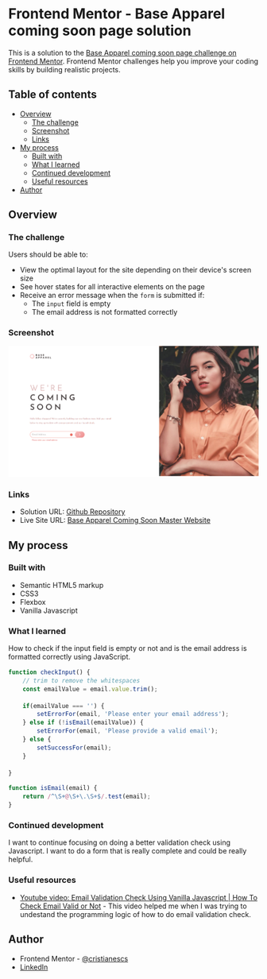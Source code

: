 # Frontend Mentor - Base Apparel coming soon page solution

This is a solution to the [Base Apparel coming soon page challenge on Frontend Mentor](https://www.frontendmentor.io/challenges/base-apparel-coming-soon-page-5d46b47f8db8a7063f9331a0). Frontend Mentor challenges help you improve your coding skills by building realistic projects. 

## Table of contents

- [Overview](#overview)
  - [The challenge](#the-challenge)
  - [Screenshot](#screenshot)
  - [Links](#links)
- [My process](#my-process)
  - [Built with](#built-with)
  - [What I learned](#what-i-learned)
  - [Continued development](#continued-development)
  - [Useful resources](#useful-resources)
- [Author](#author)

## Overview



### The challenge

Users should be able to:

- View the optimal layout for the site depending on their device's screen size
- See hover states for all interactive elements on the page
- Receive an error message when the `form` is submitted if:
  - The `input` field is empty
  - The email address is not formatted correctly

### Screenshot

![Screenshot](./images/screenshot.png)

### Links

- Solution URL: [Github Repository](https://github.com/cristianescs/base-apparel-coming-soon-master)
- Live Site URL: [Base Apparel Coming Soon Master Website](https://cristianescs.github.io/base-apparel-coming-soon-master/)

## My process

### Built with

- Semantic HTML5 markup
- CSS3
- Flexbox
- Vanilla Javascript

### What I learned

How to check if the input field is empty or not and is the email address is formatted correctly using JavaScript.

```js
function checkInput() {
	// trim to remove the whitespaces
	const emailValue = email.value.trim();

	if(emailValue === '') {
		setErrorFor(email, 'Please enter your email address');
	} else if (!isEmail(emailValue)) {
		setErrorFor(email, 'Please provide a valid email');
	} else {
		setSuccessFor(email);
	}

}
```

```js
function isEmail(email) {
	return /^\S+@\S+\.\S+$/.test(email);
}

```

### Continued development

I want to continue focusing on doing a better validation check using Javascript. I want to do a form that is really complete and could be really helpful.
### Useful resources

- [Youtube video: Email Validation Check Using Vanilla Javascript | How To Check Email Valid or Not](https://www.youtube.com/watch?v=HzJngc-Se9Q&t=257s) - This video helped me when I was trying to undestand the programming logic of how to do email validation check.

## Author

- Frontend Mentor - [@cristianescs](https://www.frontendmentor.io/profile/cristianescs)
- [LinkedIn](https://www.linkedin.com/in/cristianescs/)

